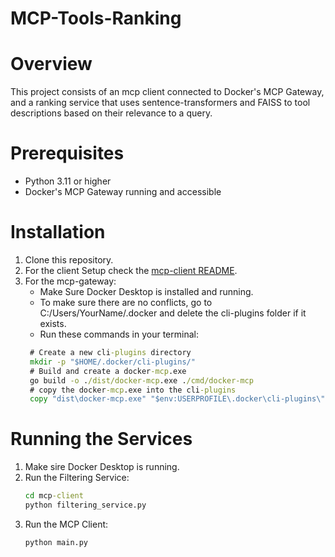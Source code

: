 ﻿# MCP-Tools-Ranking

# Overview
This project consists of an mcp client connected to Docker's MCP Gateway, and a ranking service that uses sentence-transformers and FAISS to tool descriptions based on their relevance to a query.

# Prerequisites
- Python 3.11 or higher
- Docker's MCP Gateway running and accessible

# Installation
1. Clone this repository.
2. For the client Setup check the [mcp-client README](mcp-client/README.md).
3. For the mcp-gateway:
   * Make Sure Docker Desktop is installed and running.
   * To make sure there are no conflicts, go to C:/Users/YourName/.docker and delete the cli-plugins folder if it exists.
   * Run these commands in your terminal:
   ```cmd
    # Create a new cli-plugins directory
    mkdir -p "$HOME/.docker/cli-plugins/"
    # Build and create a docker-mcp.exe
    go build -o ./dist/docker-mcp.exe ./cmd/docker-mcp
    # copy the docker-mcp.exe into the cli-plugins
    copy "dist\docker-mcp.exe" "$env:USERPROFILE\.docker\cli-plugins\"
   ```

# Running the Services
1. Make sire Docker Desktop is running.
2. Run the Filtering Service:
   ```cmd
   cd mcp-client
   python filtering_service.py
   ```
3. Run the MCP Client:
   ```cmd
   python main.py
   ```


